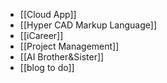 - [[Cloud App]]
- [[Hyper CAD Markup Language]]
- [[iCareer]]
- [[Project Management]]
- [[AI Brother&Sister]]
- [[blog to do]]